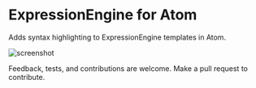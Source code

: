 # ExpressionEngine for Atom

Adds syntax highlighting to ExpressionEngine templates in Atom.

![screenshot](http://tinypic.com/r/4ugk5f/8)

Feedback, tests, and contributions are welcome. Make a pull request to
contribute.
